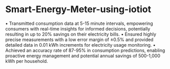 # Smart-Energy-Meter-using-iotiot
• Transmitted consumption data at 5-15 minute intervals, empowering consumers with real-time insights for informed
decisions, potentially resulting in up to 20% savings on their electricity bills.
• Ensured highly precise measurements with a low error margin of ±0.5% and provided detailed data in 0.01 kWh
increments for electricity usage monitoring.
• Achieved an accuracy rate of 87-95% in consumption predictions, enabling proactive energy management and potential
annual savings of 500-1,000 kWh per household.

